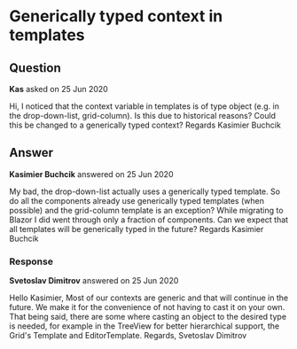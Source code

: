 # Generically typed context in templates

## Question

**Kas** asked on 25 Jun 2020

Hi, I noticed that the context variable in templates is of type object (e.g. in the drop-down-list, grid-column). Is this due to historical reasons? Could this be changed to a generically typed context? Regards Kasimier Buchcik

## Answer

**Kasimier Buchcik** answered on 25 Jun 2020

My bad, the drop-down-list actually uses a generically typed template. So do all the components already use generically typed templates (when possible) and the grid-column template is an exception? While migrating to Blazor I did went through only a fraction of components. Can we expect that all templates will be generically typed in the future? Regards Kasimier Buchcik

### Response

**Svetoslav Dimitrov** answered on 25 Jun 2020

Hello Kasimier, Most of our contexts are generic and that will continue in the future. We make it for the convenience of not having to cast it on your own. That being said, there are some where casting an object to the desired type is needed, for example in the TreeView for better hierarchical support, the Grid's Template and EditorTemplate. Regards, Svetoslav Dimitrov
